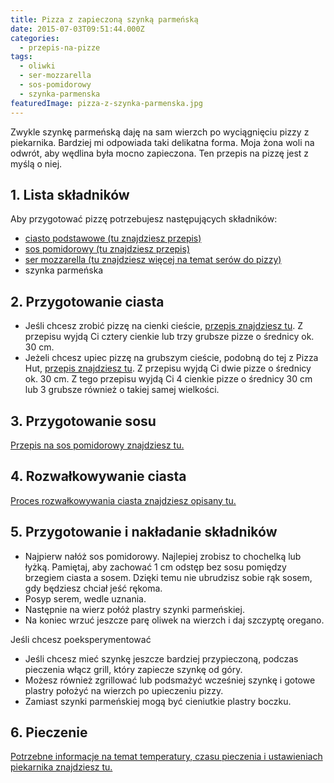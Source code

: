 ```yaml
---
title: Pizza z zapieczoną szynką parmeńską
date: 2015-07-03T09:51:44.000Z
categories: 
  - przepis-na-pizze
tags: 
  - oliwki
  - ser-mozzarella
  - sos-pomidorowy
  - szynka-parmenska
featuredImage: pizza-z-szynka-parmenska.jpg
---
```


Zwykle szynkę parmeńską daję na sam wierzch po wyciągnięciu pizzy z piekarnika. Bardziej mi odpowiada taki delikatna forma. Moja żona woli na odwrót, aby wędlina była mocno zapieczona. Ten przepis na pizzę jest z myślą o niej.

## 1\. Lista składników

Aby przygotować pizzę potrzebujesz następujących składników:

- <a title="Przepis na ciasto podstawowe" href="/przepis-na-ciasto-na-pizze/">ciasto podstawowe (tu znajdziesz przepis)</a>
- <a title="Przepis na sos pomidorowy" href="/sos-pomidorowy/">sos pomidorowy (tu znajdziesz przepis)</a>
- <a title="Ser do pizzy" href="/jaki-ser-wybrac-do-pizzy/">ser mozzarella (tu znajdziesz więcej na temat serów do pizzy)</a>
- szynka parmeńska

## 2\. Przygotowanie ciasta

- Jeśli chcesz zrobić pizzę na cienki cieście, <a title="Przepis na ciasto podstawowe" href="/przepis-na-ciasto-na-pizze/">przepis znajdziesz tu</a>. Z przepisu wyjdą Ci cztery cienkie lub trzy grubsze pizze o średnicy ok. 30 cm.
- Jeżeli chcesz upiec pizzę na grubszym cieście, podobną do tej z Pizza Hut, <a title="Przepis na pizzę na grubym cieście" href="/jak-zrobic-ciasto-na-pizze-jak-w-pizza-hut/">przepis znajdziesz tu</a>. Z przepisu wyjdą Ci dwie pizze o średnicy ok. 30 cm. Z tego przepisu wyjdą Ci 4 cienkie pizze o średnicy 30 cm lub 3 grubsze również o takiej samej wielkości.

## 3\. Przygotowanie sosu

<a title="Przepis na sos pomidorowy" href="/sos-pomidorowy/">Przepis na sos pomidorowy znajdziesz tu.</a>

## 4\. Rozwałkowywanie ciasta

<a title="Rozwałkowywanie ciasta" href="/jak-walkowac-ciasto-pizzy/">Proces rozwałkowywania ciasta znajdziesz opisany tu.</a>

## 5\. Przygotowanie i nakładanie składników

- Najpierw nałóż sos pomidorowy. Najlepiej zrobisz to chochelką lub łyżką. Pamiętaj, aby zachować 1 cm odstęp bez sosu pomiędzy brzegiem ciasta a sosem. Dzięki temu nie ubrudzisz sobie rąk sosem, gdy będziesz chciał jeść rękoma.
- Posyp serem, wedle uznania.
- Następnie na wierz połóż plastry szynki parmeńskiej.
- Na koniec wrzuć jeszcze parę oliwek na wierzch i daj szczyptę oregano.

Jeśli chcesz poeksperymentować

- Jeśli chcesz mieć szynkę jeszcze bardziej przypieczoną, podczas pieczenia włącz grill, który zapiecze szynkę od góry.
- Możesz również zgrillować lub podsmażyć wcześniej szynkę i gotowe plastry położyć na wierzch po upieczeniu pizzy.
- Zamiast szynki parmeńskiej mogą być cieniutkie plastry boczku.

## 6\. Pieczenie

<a title="Jak ustawić piekarnik do pieczenia pizzy" href="/jak-ustawic-piekarnik-pieczenia-pizzy/">Potrzebne informacje na temat temperatury, czasu pieczenia i ustawieniach piekarnika znajdziesz tu.</a>
